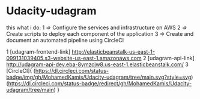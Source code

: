 # Udacity-udagram

this what i do:
1 => Configure the services and infrastructure on AWS
2 => Create scripts to deploy each component of the application
3 => Create and document an automated pipeline using CircleCI

1 [udagram-frontend-link] http://elasticbeanstalk-us-east-1-099131039405.s3-website-us-east-1.amazonaws.com
2 [udagram-api-link] http://udagram-api-dev.eba-8ymzcjw8.us-east-1.elasticbeanstalk.com/
3 [CircleCI]{
    (https://dl.circleci.com/status-badge/img/gh/MohamedKamis/Udacity-udagram/tree/main.svg?style=svg)
    (https://dl.circleci.com/status-badge/redirect/gh/MohamedKamis/Udacity-udagram/tree/main)
}

